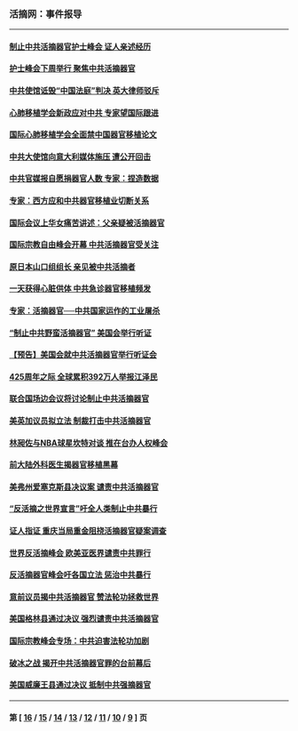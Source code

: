 ### 活摘网：事件报导
---
#### [制止中共活摘器官护士峰会 证人亲述经历](../../pages/nf5877/n13859007.md?11160430) 
#### [护士峰会下周举行 聚焦中共活摘器官](../../pages/nf5877/n13855418.md?11160430) 
#### [中共使馆诋毁“中国法庭”判决 英大律师驳斥](../../pages/nf5877/n13833945.md?11160430) 
#### [心肺移植学会新政应对中共 专家望国际跟进](../../pages/nf5877/n13829043.md?11160430) 
#### [国际心肺移植学会全面禁中国器官移植论文](../../pages/nf5877/n13827785.md?11160430) 
#### [中共大使馆向意大利媒体施压 遭公开回击](../../pages/nf5877/n13826038.md?11160430) 
#### [中共官媒报自愿捐器官人数 专家：捏造数据](../../pages/nf5877/n13814130.md?11160430) 
#### [专家：西方应和中共器官移植业切断关系](../../pages/nf5877/n13772828.md?11160430) 
#### [国际会议上华女痛苦讲述：父亲疑被活摘器官](../../pages/nf5877/n13771583.md?11160430) 
#### [国际宗教自由峰会开幕 中共活摘器官受关注](../../pages/nf5877/n13769995.md?11160430) 
#### [原日本山口组组长 亲见被中共活摘者](../../pages/nf5877/n13767360.md?11160430) 
#### [一天获得心脏供体 中共急诊器官移植频发](../../pages/nf5877/n13764689.md?11160430) 
#### [专家：活摘器官──中共国家运作的工业屠杀](../../pages/nf5877/n13761178.md?11160430) 
#### [“制止中共野蛮活摘器官” 美国会举行听证](../../pages/nf5877/n13735831.md?11160430) 
#### [【预告】美国会就中共活摘器官举行听证会](../../pages/nf5877/n13732843.md?11160430) 
#### [425周年之际 全球累积392万人举报江泽民](../../pages/nf5877/n13719232.md?11160430) 
#### [联合国场边会议将讨论制止中共活摘器官](../../pages/nf5877/n13656361.md?11160430) 
#### [美英加议员拟立法 制裁打击中共活摘器官](../../pages/nf5877/n13430251.md?11160430) 
#### [林昶佐与NBA球星坎特对谈 推在台办人权峰会](../../pages/nf5877/n13414467.md?11160430) 
#### [前大陆外科医生揭器官移植黑幕](../../pages/nf5877/n13401416.md?11160430) 
#### [美弗州爱塞克斯县决议案 谴责中共活摘器官](../../pages/nf5877/n13320919.md?11160430) 
#### [“反活摘之世界宣言”吁全人类制止中共暴行](../../pages/nf5877/n13259730.md?11160430) 
#### [证人指证 重庆当局重金阻挠活摘器官疑案调查](../../pages/nf5877/n13259127.md?11160430) 
#### [世界反活摘峰会 欧美亚医界谴责中共罪行](../../pages/nf5877/n13253550.md?11160430) 
#### [反活摘器官峰会吁各国立法 惩治中共暴行](../../pages/nf5877/n13245052.md?11160430) 
#### [意前议员揭中共活摘器官 赞法轮功拯救世界](../../pages/nf5877/n13203445.md?11160430) 
#### [美国格林县通过决议 强烈谴责中共活摘器官](../../pages/nf5877/n13119367.md?11160430) 
#### [国际宗教峰会专场：中共迫害法轮功加剧](../../pages/nf5877/n13088279.md?11160430) 
#### [破冰之战 揭开中共活摘器官罪的台前幕后](../../pages/nf5877/n13082457.md?11160430) 
#### [美国威廉王县通过决议 抵制中共强摘器官](../../pages/nf5877/n13056521.md?11160430) 

---
#### 第 [ [16](./16.md?11160430) / [15](./15.md?11160430) / [14](./14.md?11160430) / [13](./13.md?11160430) / [12](./12.md?11160430) / [11](./11.md?11160430) / [10](./10.md?11160430) / [9](./9.md?11160430) ] 页
